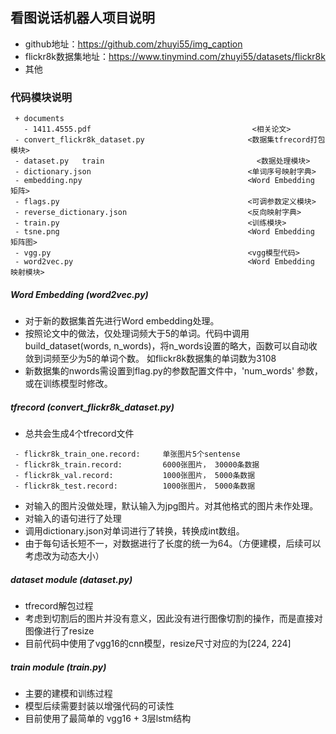 ## 看图说话机器人项目说明
- github地址：https://github.com/zhuyi55/img_caption
- flickr8k数据集地址：https://www.tinymind.com/zhuyi55/datasets/flickr8k
- 其他

### 代码模块说明
````
 + documents
   - 1411.4555.pdf                                    <相关论文>
 - convert_flickr8k_dataset.py                       <数据集tfrecord打包模块>
 - dataset.py	train                                  <数据处理模块>
 - dictionary.json                                   <单词序号映射字典>
 - embedding.npy                                     <Word Embedding 矩阵>
 - flags.py                                          <可调参数定义模块>
 - reverse_dictionary.json                           <反向映射字典>
 - train.py                                          <训练模块>
 - tsne.png                                          <Word Embedding 矩阵图>
 - vgg.py                                            <vgg模型代码>
 - word2vec.py                                       <Word Embedding 映射模块>
````
##### Word Embedding (word2vec.py)
- 对于新的数据集首先进行Word embedding处理。
- 按照论文中的做法，仅处理词频大于5的单词。代码中调用 build_dataset(words, n_words)，将n_words设置的略大，函数可以自动收敛到词频至少为5的单词个数。 如flickr8k数据集的单词数为3108
- 新数据集的nwords需设置到flag.py的参数配置文件中，'num_words' 参数，或在训练模型时修改。

##### tfrecord (convert_flickr8k_dataset.py)
- 总共会生成4个tfrecord文件
````
 - flickr8k_train_one.record:     单张图片5个sentense
 - flickr8k_train.record:         6000张图片， 30000条数据
 - flickr8k_val.record:           1000张图片， 5000条数据
 - flickr8k_test.record:          1000张图片， 5000条数据
````
- 对输入的图片没做处理，默认输入为jpg图片。对其他格式的图片未作处理。
- 对输入的语句进行了处理
 - 调用dictionary.json对单词进行了转换，转换成int数组。
 - 由于每句话长短不一，对数据进行了长度的统一为64。（方便建模，后续可以考虑改为动态大小）

##### dataset module (dataset.py)
- tfrecord解包过程
- 考虑到切割后的图片并没有意义，因此没有进行图像切割的操作，而是直接对图像进行了resize
- 目前代码中使用了vgg16的cnn模型，resize尺寸对应的为[224, 224]

##### train module (train.py)
- 主要的建模和训练过程
- 模型后续需要封装以增强代码的可读性
- 目前使用了最简单的 vgg16 + 3层lstm结构
